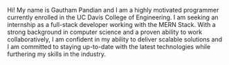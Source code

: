 Hi! My name is Gautham Pandian and I am a highly motivated programmer currently enrolled in the UC Davis College of Engineering. I am seeking
an internship as a full-stack developer working with the MERN Stack. With a strong background in computer
science and a proven ability to work collaboratively, I am confident in my ability to deliver scalable solutions
and I am committed to staying up-to-date with the latest technologies while furthering my skills in the
industry.

<!--
**Gauthampdn/Gauthampdn** is a ✨ _special_ ✨ repository because its `README.md` (this file) appears on your GitHub profile.

Here are some ideas to get you started:

- 🔭 I’m currently working on ...
- 🌱 I’m currently learning ...
- 👯 I’m looking to collaborate on ...
- 🤔 I’m looking for help with ...
- 💬 Ask me about ...
- 📫 How to reach me: ...
- 😄 Pronouns: ...
- ⚡ Fun fact: ...
-->
